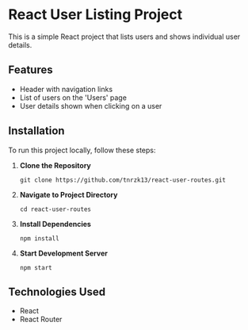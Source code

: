 # React User Listing Project

This is a simple React project that lists users and shows individual user details.

## Features

- Header with navigation links
- List of users on the 'Users' page
- User details shown when clicking on a user

## Installation

To run this project locally, follow these steps:

1. **Clone the Repository**

   ```
   git clone https://github.com/tnrzk13/react-user-routes.git
   ```

2. **Navigate to Project Directory**

   ```
   cd react-user-routes
   ```

3. **Install Dependencies**

   ```
   npm install
   ```

4. **Start Development Server**
   ```
   npm start
   ```

## Technologies Used

- React
- React Router


